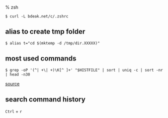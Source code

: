 % zsh

	$ curl -L bdeak.net/c/.zshrc

## alias to create tmp folder

	$ alias t="cd $(mktemp -d /tmp/dir.XXXXX)"

## most used commands

	$ grep -oP '(^| +\| +)\K[^ ]+' "$HISTFILE" | sort | uniq -c | sort -nr | head -n30

[source](https://lobste.rs/s/eprvjp/what_are_your_favorite_non_standard_cli#c_irtkm9)

## search command history

`Ctrl` + `r`
